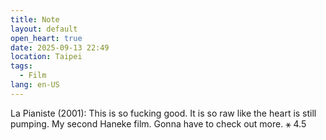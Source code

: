 ```yaml
---
title: Note
layout: default
open_heart: true
date: 2025-09-13 22:49
location: Taipei
tags: 
  - Film
lang: en-US
---
```


La Pianiste (2001): This is so fucking good. It is so raw like the heart is still pumping. My second Haneke film. Gonna have to check out more. ⚹ 4.5
